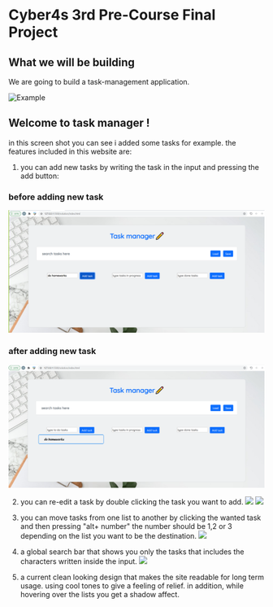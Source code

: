 # Cyber4s 3rd Pre-Course Final Project

## What we will be building

We are going to build a task-management application.

![Example](images/‏‏webpage.png)

## Welcome to task manager !

in this screen shot you can see i added some tasks for example.
the features included in this website are:

1. you can add new tasks by writing the task in the input and pressing the add button:

### before adding new task

![](images/beforeAddTask.png)

### after adding new task

![](images/afterAddTask.png)

2. you can re-edit a task by double clicking the task you want to add.
   ![](images/editTask.png) ![](images/taskEdited.png)

3. you can move tasks from one list to another by clicking the wanted task and then pressing "alt+ number"
   the number should be 1,2 or 3 depending on the list you want to be the destination.
   ![](images/taskMoved.png)

4. a global search bar that shows you only the tasks that includes the characters written inside the input.
   ![](images/searchBarDemo.png)

5. a current clean looking design that makes the site readable for long term usage. using cool tones to give a feeling of relief. in addition, while hovering over the lists you get a shadow affect.
